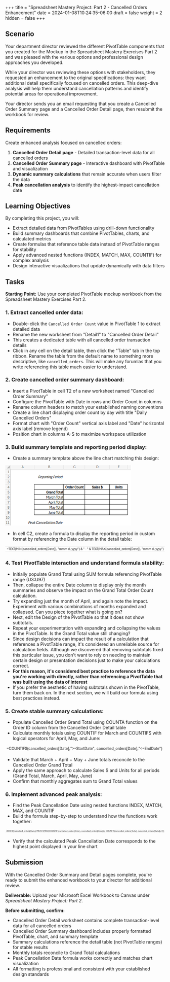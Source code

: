 +++
title = "Spreadsheet Mastery Project: Part 2 - Cancelled Orders Enhancement"
date = 2024-01-08T10:24:35-06:00
draft = false
weight = 2
hidden = false
+++

## Scenario

Your department director reviewed the different PivotTable components that you created for the Mockup in the Spreadsheet Mastery Exercises Part 2 and was pleased with the various options and professional design approaches you developed.

While your director was reviewing these options with stakeholders, they requested an enhancement to the original specifications: they want additional detail specifically focused on cancelled orders. This deep-dive analysis will help them understand cancellation patterns and identify potential areas for operational improvement.

Your director sends you an email requesting that you create a Cancelled Order Summary page and a Cancelled Order Detail page, then resubmit the workbook for review.

## Requirements

Create enhanced analysis focused on cancelled orders:

1. **Cancelled Order Detail page** - Detailed transaction-level data for all cancelled orders
2. **Cancelled Order Summary page** - Interactive dashboard with PivotTable and visualization
3. **Dynamic summary calculations** that remain accurate when users filter the data
4. **Peak cancellation analysis** to identify the highest-impact cancellation date

## Learning Objectives

By completing this project, you will:

- Extract detailed data from PivotTables using drill-down functionality
- Build summary dashboards that combine PivotTables, charts, and calculated metrics
- Create formulas that reference table data instead of PivotTable ranges for stability
- Apply advanced nested functions (INDEX, MATCH, MAX, COUNTIF) for complex analysis
- Design interactive visualizations that update dynamically with data filters

## Tasks

**Starting Point:** Use your completed PivotTable mockup workbook from the Spreadsheet Mastery Exercises Part 2.

### 1. Extract cancelled order data:

   - Double-click the `Cancelled Order Count` value in PivotTable 1 to extract detailed data
   - Rename the new worksheet from "Detail1" to "Cancelled Order Detail"
   - This creates a dedicated table with all cancelled order transaction details
   - Click in any cell on the detail table, then click the "Table" tab in the top ribbon. Rename the table from the default name to something more descriptive, like `cancelled_orders`. This will make any forumlas that you write referencing this table much easier to understand.

### 2. Create cancelled order summary dashboard:
   - Insert a PivotTable in cell T2 of a new worksheet named "Cancelled Order Summary"
   - Configure the PivotTable with Date in rows and Order Count in columns
   - Rename column headers to match your established naming conventions
   - Create a line chart displaying order count by day with title "Daily Cancelled Orders"
   - Format chart with "Order Count" vertical axis label and "Date" horizontal axis label (remove legend)
   - Position chart in columns A-S to maximize workspace utilization

### 3. Build summary template and reporting period display:
   - Create a summary template above the line chart matching this design:

   ![desired template in excel](pictures/excel-template.png)

   - In cell C2, create a formula to display the reporting period in custom format by referencing the Date column in the detail table:

   ![excel formula for displaying the reporting period, which reads "=TEXT(MIN(cancelled_orders[Date]), "mmm d, yyyy") & " - " & TEXT(MAX(cancelled_orders[Date]), "mmm d, yyyy")"](pictures/formula-1.png)

### 4. Test PivotTable interaction and understand formula stability:
   - Initially populate Grand Total using SUM formula referencing PivotTable range (U3:U97)
   - Then, collapse the entire Date column to display only the month summaries and observe the impact on the Grand Total Order Count calculation.
   - Try expanding just the month of April, and again note the impact. Experiment with various combinations of months expanded and collapsed. Can you piece together what is going on?
   - Next, edit the Design of the PivotTable so that it does not show subtotals.
   - Repeat your experimentation with expanding and collapsing the values in the PivotTable. Is the Grand Total value still changing? 
   - Since design decisions can impact the result of a calculation that references a PivotTable range, it's considered an unreliable source for calculation fields. Although we discovered that removing subtotals fixed this particular issue, you don't want to rely on needing to maintain certain design or presentation decisions just to make your calculations correct. 
   - **For this reason, it's considered best practice to reference the data you're working with directly, rather than referencing a PivotTable that was built using the data of interest**
   - If you prefer the aesthetic of having subtotals shown in the PivotTable, turn them back on. In the next section, we will build our formula using best practices instead. 

### 5. Create stable summary calculations:
   - Populate Cancelled Order Grand Total using COUNTA function on the Order ID column from the Cancelled Order Detail table
   - Calculate monthly totals using COUNTIF for March and COUNTIFS with logical operators for April, May, and June:

   ![excel formula for calculating monthly totals, which reads: =COUNTIFS(cancelled_orders[Date],">=StartDate", cancelled_orders[Date],"<=EndDate")"](pictures/formula-2.png)

   - Validate that March + April + May + June totals reconcile to the Cancelled Order Grand Total
   - Apply the same approach to calculate Sales $ and Units for all periods (Grand Total, March, April, May, June)
   - Confirm that monthly aggregates sum to Grand Total values

### 6. Implement advanced peak analysis:
   - Find the Peak Cancellation Date using nested functions INDEX, MATCH, MAX, and COUNTIF
   - Build the formula step-by-step to understand how the functions work together:

   ![excel formula for finding peak cancellation date, which reads "=INDEX(cancelled_orders[Date], MATCH(MAX(COUNTIF(cancelled_orders[Date], cancelled_orders[Date])), COUNTIF(cancelled_orders[Date], cancelled_orders[Date]), 0))"](pictures/formula-3.png)

   - Verify that the calculated Peak Cancellation Date corresponds to the highest point displayed in your line chart

## Submission

With the Cancelled Order Summary and Detail pages complete, you're ready to submit the enhanced workbook to your director for additional review.

**Deliverable:** Upload your Microsoft Excel Workbook to Canvas under *Spreadsheet Mastery Project: Part 2*.

**Before submitting, confirm:**
- Cancelled Order Detail worksheet contains complete transaction-level data for all cancelled orders
- Cancelled Order Summary dashboard includes properly formatted PivotTable, chart, and summary template
- Summary calculations reference the detail table (not PivotTable ranges) for stable results
- Monthly totals reconcile to Grand Total calculations
- Peak Cancellation Date formula works correctly and matches chart visualization
- All formatting is professional and consistent with your established design standards

